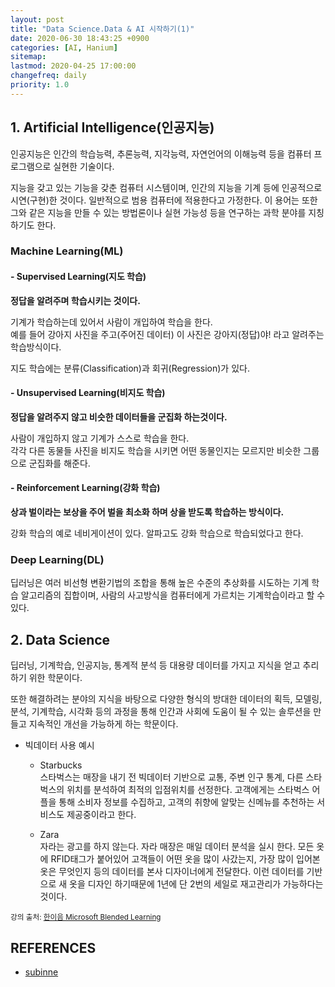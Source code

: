 ```yaml
---
layout: post
title: "Data Science.Data & AI 시작하기(1)"
date: 2020-06-30 18:43:25 +0900
categories: [AI, Hanium]
sitemap:
lastmod: 2020-04-25 17:00:00
changefreq: daily
priority: 1.0
---
```


## 1. Artificial Intelligence(인공지능)

인공지능은 인간의 학습능력, 추론능력, 지각능력, 자연언어의 이해능력 등을 컴퓨터 프로그램으로 실현한 기술이다.

지능을 갖고 있는 기능을 갖춘 컴퓨터 시스템이며, 인간의 지능을 기계 등에 인공적으로 시연(구현)한 것이다. 일반적으로 범용 컴퓨터에 적용한다고 가정한다. 이 용어는 또한 그와 같은 지능을 만들 수 있는 방법론이나 실현 가능성 등을 연구하는 과학 분야를 지칭하기도 한다.

### Machine Learning(ML)

#### - Supervised Learning(지도 학습)

<b>정답을 알려주며 학습시키는 것이다.</b>

기계가 학습하는데 있어서 사람이 개입하여 학습을 한다.  
예를 들어 강아지 사진을 주고(주어진 데이터) 이 사진은 강아지(정답)야! 라고 알려주는 학습방식이다.

지도 학습에는 분류(Classification)과 회귀(Regression)가 있다.

#### - Unsupervised Learning(비지도 학습)

<b>정답을 알려주지 않고 비슷한 데이터들을 군집화 하는것이다.</b>

사람이 개입하지 않고 기계가 스스로 학습을 한다.  
각각 다른 동물들 사진을 비지도 학습을 시키면 어떤 동물인지는 모르지만 비슷한 그룹으로 군집화를 해준다.

#### - Reinforcement Learning(강화 학습)

<b>상과 벌이라는 보상을 주어 벌을 최소화 하며 상을 받도록 학습하는 방식이다.</b>

강화 학습의 예로 네비게이션이 있다. 알파고도 강화 학습으로 학습되었다고 한다.

### Deep Learning(DL)

딥러닝은 여러 비선형 변환기법의 조합을 통해 높은 수준의 추상화를 시도하는 기계 학습 알고리즘의 집합이며, 사람의 사고방식을 컴퓨터에게 가르치는 기계학습이라고 할 수 있다.

## 2. Data Science

딥러닝, 기계학습, 인공지능, 통계적 분석 등 대용량 데이터를 가지고 지식을 얻고 추리하기 위한 학문이다.

또한 해결하려는 분야의 지식을 바탕으로 다양한 형식의 방대한 데이터의 획득, 모델링, 분석, 기계학습, 시각화 등의 과정을 통해 인간과 사회에 도움이 될 수 있는 솔루션을 만들고 지속적인 개선을 가능하게 하는 학문이다.

- 빅데이터 사용 예시

  - Starbucks   
    스타벅스는 매장을 내기 전 빅데이터 기반으로 교통, 주변 인구 통계, 다른 스타벅스의 위치를 분석하여 최적의 입점위치를 선정한다. 고객에게는 스타벅스 어플을 통해 소비자 정보를 수집하고, 고객의 취향에 알맞는 신메뉴를 추천하는 서비스도 제공중이라고 한다.

  - Zara    
    자라는 광고를 하지 않는다. 자라 매장은 매일 데이터 분석을 실시 한다. 모든 옷에 RFID태그가 붙어있어 고객들이 어떤 옷을 많이 사갔는지, 가장 많이 입어본 옷은 무엇인지 등의 데이터를 본사 디자이너에게 전달한다. 이런 데이터를 기반으로 새 옷을 디자인 하기때문에 1년에 단 2번의 세일로 재고관리가 가능하다는 것이다.

<sub>강의 출처: [한이음 Microsoft Blended Learning](https://edu.hanium.or.kr/courses/course-v1:Squarenet+SQN101x+2020_T2/info)</sub>

## REFERENCES

- [subinne](https://subinne.tistory.com/391)
